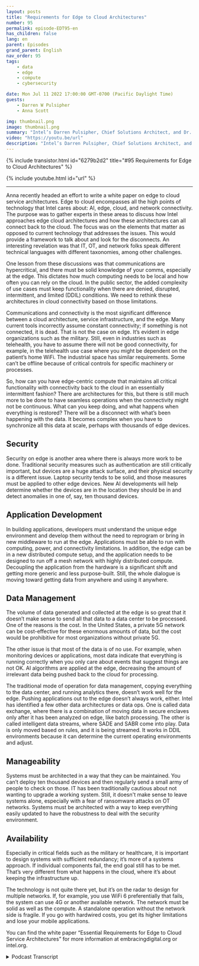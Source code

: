 ```yaml
---
layout: posts
title: "Requirements for Edge to Cloud Architectures"
number: 95
permalink: episode-EDT95-en
has_children: false
lang: en
parent: Episodes
grand_parent: English
nav_order: 95
tags:
    - data
    - edge
    - compute
    - cybersecurity

date: Mon Jul 11 2022 17:00:00 GMT-0700 (Pacific Daylight Time)
guests:
    - Darren W Pulsipher
    - Anna Scott

img: thumbnail.png
image: thumbnail.png
summary: "Intel’s Darren Pulsipher, Chief Solutions Architect, and Dr. Anna Scott, Chief Edge Architect, Public Sector, discuss essential requirements for edge to cloud service architectures.   "
video: "https://youtu.be/url"
description: "Intel’s Darren Pulsipher, Chief Solutions Architect, and Dr. Anna Scott, Chief Edge Architect, Public Sector, discuss essential requirements for edge to cloud service architectures.   "
---
```


<div>
{% include transistor.html id="6279b2d2" title="#95 Requirements for Edge to Cloud Architectures" %}

{% include youtube.html id="url" %}
</div>

---

Anna recently headed an effort to write a white paper on edge to cloud service architectures. Edge to cloud encompasses all the high points of technology that Intel cares about: AI, edge, cloud, and network connectivity. The purpose was to gather experts in these areas to discuss how Intel approaches edge cloud architectures and how these architectures can all connect back to the cloud. The focus was on the elements that matter as opposed to current technology that addresses the issues. This would provide a framework to talk about and look for the disconnects. An interesting revelation was that IT, OT, and network folks speak different technical languages with different taxonomies, among other challenges.

One lesson from these discussions was that communications are hypercritical, and there must be solid knowledge of your comms, especially at the edge. This dictates how much computing needs to be local and how often you can rely on the cloud. In the public sector, the added complexity of use cases must keep functionality when there are denied, disrupted, intermittent, and limited (DDIL) conditions. We need to rethink these architectures in cloud connectivity based on those limitations.

Communications and connectivity is the most significant difference between a cloud architecture, service infrastructure, and the edge. Many current tools incorrectly assume constant connectivity; if something is not connected, it is dead. That is not the case on edge. It’s evident in edge organizations such as the military. Still, even in industries such as telehealth, you have to assume there will not be good connectivity, for example, in the telehealth use case where you might be dependent on the patient’s home WiFi. The industrial space has similar requirements. Some can’t be offline because of critical controls for specific machinery or processes.

So, how can you have edge-centric compute that maintains all critical functionality with connectivity back to the cloud in an essentially intermittent fashion? There are architectures for this, but there is still much more to be done to have seamless operations when the connectivity might not be continuous. What can you keep doing, and what happens when everything is restored? There will be a disconnect with what’s been happening with the data. It becomes complex when you have to synchronize all this data at scale, perhaps with thousands of edge devices.

## Security

Security on edge is another area where there is always more work to be done. Traditional security measures such as authentication are still critically important, but devices are a huge attack surface, and their physical security is a different issue. Laptop security tends to be solid, and those measures must be applied to other edge devices. New AI developments will help determine whether the devices are in the location they should be in and detect anomalies in one of, say, ten thousand devices.

## Application Development

In building applications, developers must understand the unique edge environment and develop them without the need to reprogram or bring in new middleware to run at the edge. Applications must be able to run with computing, power, and connectivity limitations. In addition, the edge can be in a new distributed compute setup, and the application needs to be designed to run off a mesh network with highly distributed compute. Decoupling the application from the hardware is a significant shift and getting more generic and less purpose-built. Still, the whole dialogue is moving toward getting data from anywhere and using it anywhere.

## Data Management

The volume of data generated and collected at the edge is so great that it doesn’t make sense to send all that data to a data center to be processed. One of the reasons is the cost. In the United States, a private 5G network can be cost-effective for these enormous amounts of data, but the cost would be prohibitive for most organizations without private 5G.

The other issue is that most of the data is of no use. For example, when monitoring devices or applications, most data indicate that everything is running correctly when you only care about events that suggest things are not OK. AI algorithms are applied at the edge, decreasing the amount of irrelevant data being pushed back to the cloud for processing.

The traditional mode of operation for data management, copying everything to the data center, and running analytics there, doesn’t work well for the edge. Pushing applications out to the edge doesn’t always work, either. Intel has identified a few other data architectures or data ops. One is called data exchange, where there is a combination of moving data in secure enclaves only after it has been analyzed on edge, like batch processing. The other is called intelligent data streams, where SADE and SABR come into play. Data is only moved based on rules, and it is being streamed. It works in DDIL environments because it can determine the current operating environments and adjust.

## Manageability

Systems must be architected in a way that they can be maintained. You can’t deploy ten thousand devices and then regularly send a small army of people to check on those. IT has been traditionally cautious about not wanting to upgrade a working system. Still, it doesn't make sense to leave systems alone, especially with a fear of ransomware attacks on OT networks. Systems must be architected with a way to keep everything easily updated to have the robustness to deal with the security environment.

## Availability

Especially in critical fields such as the military or healthcare, it is important to design systems with sufficient redundancy; it’s more of a systems approach. If individual components fail, the end goal still has to be met. That’s very different from what happens in the cloud, where it’s about keeping the infrastructure up.

The technology is not quite there yet, but it’s on the radar to design for multiple networks. If, for example, you use WiFi 6 preferentially that fails, the system can use 4G or another available network. The network must be solid as well as the compute. A standalone operation without the network side is fragile. If you go with hardwired costs, you get its higher limitations and lose your mobile applications.

You can find the white paper “Essential Requirements for Edge to Cloud Service Architectures” for more information at embracingdigital.org or intel.org.



<details>
<summary> Podcast Transcript </summary>

<p></p>

</details>
